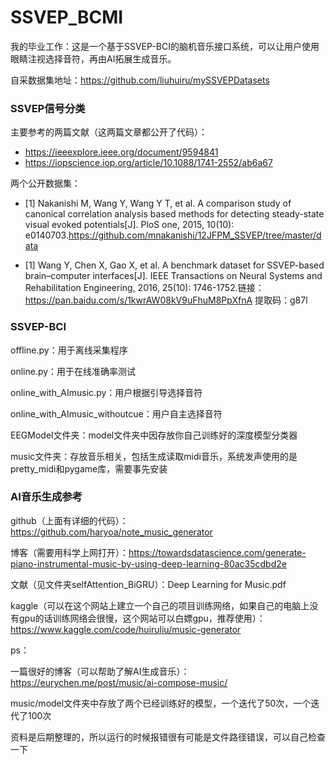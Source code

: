 # SSVEP_BCMI
我的毕业工作：这是一个基于SSVEP-BCI的脑机音乐接口系统，可以让用户使用眼睛注视选择音符，再由AI拓展生成音乐。

自采数据集地址：https://github.com/liuhuiru/mySSVEPDatasets



### SSVEP信号分类

主要参考的两篇文献（这两篇文章都公开了代码）：

- https://ieeexplore.ieee.org/document/9594841
- https://iopscience.iop.org/article/10.1088/1741-2552/ab6a67

两个公开数据集：

- [1] Nakanishi M, Wang Y, Wang Y T, et al. A comparison study of canonical correlation analysis based methods for detecting steady-state visual evoked potentials[J]. PloS one, 2015, 10(10): e0140703.https://github.com/mnakanishi/12JFPM_SSVEP/tree/master/data

- [1] Wang Y, Chen X, Gao X, et al. A benchmark dataset for SSVEP-based brain–computer interfaces[J]. IEEE Transactions on Neural Systems and Rehabilitation Engineering, 2016, 25(10): 1746-1752.链接：https://pan.baidu.com/s/1kwrAW08kV9uFhuM8PpXfnA 
  提取码：g87l

  

### SSVEP-BCI

offline.py：用于离线采集程序

online.py：用于在线准确率测试

online_with_AImusic.py：用户根据引导选择音符

online_with_AImusic_withoutcue：用户自主选择音符

EEGModel文件夹：model文件夹中因存放你自己训练好的深度模型分类器

music文件夹：存放音乐相关，包括生成读取midi音乐，系统发声使用的是pretty_midi和pygame库，需要事先安装



### AI音乐生成参考

github（上面有详细的代码）：https://github.com/haryoa/note_music_generator

博客（需要用科学上网打开）：https://towardsdatascience.com/generate-piano-instrumental-music-by-using-deep-learning-80ac35cdbd2e

文献（见文件夹selfAttention_BiGRU）：Deep Learning for Music.pdf

kaggle（可以在这个网站上建立一个自己的项目训练网络，如果自己的电脑上没有gpu的话训练网络会很慢，这个网站可以白嫖gpu，推荐使用）：https://www.kaggle.com/code/huiruliu/music-generator



ps：

一篇很好的博客（可以帮助了解AI生成音乐）：https://eurychen.me/post/music/ai-compose-music/

music/model文件夹中存放了两个已经训练好的模型，一个迭代了50次，一个迭代了100次

资料是后期整理的，所以运行的时候报错很有可能是文件路径错误，可以自己检查一下
